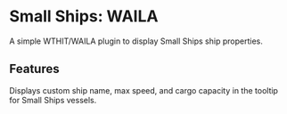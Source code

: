 # Small Ships: WAILA

A simple WTHIT/WAILA plugin to display Small Ships ship properties.

## Features

Displays custom ship name, max speed, and cargo capacity in the tooltip for Small Ships vessels.